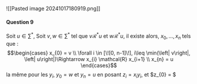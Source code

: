 ![[Pasted image 20241017180919.png]]

#### Question 9
Soit $u \in \sum^{*}$, 
Soit $v, w \in \sum^{*}$ tel que $v \mathcal{R}^{*} u$ et $w \mathcal{R}^{*}u$, 
il existe alors, $x_{0}, \dots, x_{n}$ tels que : 
$$\begin{cases}
x_{0} = v \\
\forall i \in [\![0, n-1]\!], i\leq \min(\left| v\right|, \left| u\right|)\Rightarrow x_{i} \mathcal{R} x_{i+1} \\
x_{n} = u
\end{cases}$$
la même pour les $y_{i}$, $y_{0} = w$ et $y_{n} = u$
en posant $z_{i} = x_{i}y_{i}$, et $z_{0} = $
